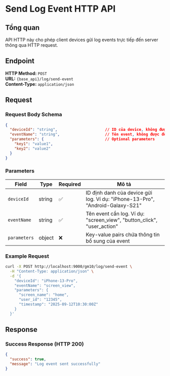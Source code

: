 # Send Log Event HTTP API

## Tổng quan

API HTTP này cho phép client devices gửi log events trực tiếp đến server thông qua HTTP request.
## Endpoint

**HTTP Method:** `POST`  
**URL:** `{base_api}/log/send-event`  
**Content-Type:** `application/json`

## Request

### Request Body Schema
```json
{
  "deviceId": "string",                     // ID của device, không được để trống
  "eventName": "string",                    // Tên event, không được để trống  
  "parameters": {                           // Optional parameters
    "key1": "value1",
    "key2": "value2"
  }
}
```

### Parameters

| Field | Type | Required | Mô tả |
|-------|------|----------|-------|
| `deviceId` | string | ✅ | ID định danh của device gửi log. Ví dụ: "iPhone-13-Pro", "Android-Galaxy-S21" |
| `eventName` | string | ✅ | Tên event cần log. Ví dụ: "screen_view", "button_click", "user_action" |
| `parameters` | object | ❌ | Key-value pairs chứa thông tin bổ sung của event |

### Example Request

```bash
curl -X POST http://localhost:9000/gm10/log/send-event \
  -H "Content-Type: application/json" \
  -d '{
    "deviceId": "iPhone-13-Pro",
    "eventName": "screen_view",
    "parameters": {
      "screen_name": "home",
      "user_id": "12345",
      "timestamp": "2025-09-12T10:30:00Z"
    }
  }'
```

## Response

### Success Response (HTTP 200)
```json
{
  "success": true,
  "message": "Log event sent successfully"
}
```